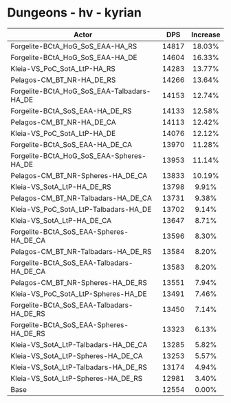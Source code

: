 # Dungeons - hv - kyrian
| Actor | DPS | Increase |
|---|:---:|:---:|
|Forgelite-BCtA_HoG_SoS_EAA-HA_RS|14817|18.03%|
|Forgelite-BCtA_HoG_SoS_EAA-HA_DE|14604|16.33%|
|Kleia-VS_PoC_SotA_LtP-HA_RS|14283|13.77%|
|Pelagos-CM_BT_NR-HA_DE_RS|14266|13.64%|
|Forgelite-BCtA_HoG_SoS_EAA-Talbadars-HA_DE|14153|12.74%|
|Forgelite-BCtA_SoS_EAA-HA_DE_RS|14133|12.58%|
|Pelagos-CM_BT_NR-HA_DE_CA|14113|12.42%|
|Kleia-VS_PoC_SotA_LtP-HA_DE|14076|12.12%|
|Forgelite-BCtA_SoS_EAA-HA_DE_CA|13970|11.28%|
|Forgelite-BCtA_HoG_SoS_EAA-Spheres-HA_DE|13953|11.14%|
|Pelagos-CM_BT_NR-Spheres-HA_DE_CA|13833|10.19%|
|Kleia-VS_SotA_LtP-HA_DE_RS|13798|9.91%|
|Pelagos-CM_BT_NR-Talbadars-HA_DE_CA|13731|9.38%|
|Kleia-VS_PoC_SotA_LtP-Talbadars-HA_DE|13702|9.14%|
|Kleia-VS_SotA_LtP-HA_DE_CA|13647|8.71%|
|Forgelite-BCtA_SoS_EAA-Spheres-HA_DE_CA|13596|8.30%|
|Pelagos-CM_BT_NR-Talbadars-HA_DE_RS|13584|8.20%|
|Forgelite-BCtA_SoS_EAA-Talbadars-HA_DE_CA|13583|8.20%|
|Pelagos-CM_BT_NR-Spheres-HA_DE_RS|13551|7.94%|
|Kleia-VS_PoC_SotA_LtP-Spheres-HA_DE|13491|7.46%|
|Forgelite-BCtA_SoS_EAA-Talbadars-HA_DE_RS|13450|7.14%|
|Forgelite-BCtA_SoS_EAA-Spheres-HA_DE_RS|13323|6.13%|
|Kleia-VS_SotA_LtP-Talbadars-HA_DE_CA|13285|5.82%|
|Kleia-VS_SotA_LtP-Spheres-HA_DE_CA|13253|5.57%|
|Kleia-VS_SotA_LtP-Talbadars-HA_DE_RS|13174|4.94%|
|Kleia-VS_SotA_LtP-Spheres-HA_DE_RS|12981|3.40%|
|Base|12554|0.00%|
